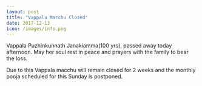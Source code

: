```yaml
---
layout: post
title: "Vappala Macchu Closed"
date: 2017-12-13
icon: /images/info.png
---
```



Vappala Puzhinkunnath Janakiamma(100 yrs), passed away today afternoon. May her soul rest in peace and prayers with the family to bear the loss.

Due to this Vappala macchu will remain closed for 2 weeks and the monthly pooja scheduled for this Sunday is postponed.
